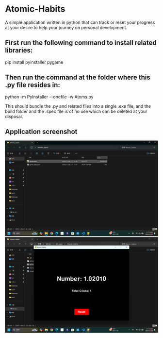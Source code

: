 # Atomic-Habits
A simple application written in python that can track or reset your progress at your desire to help your journey on personal development.

## First run the following command to install related libraries:
pip install pyinstaller pygame

## Then run the command at the folder where this .py file resides in:
python -m PyInstaller --onefile -w Atoms.py

This should bundle the .py and related files into a single .exe file, and the build folder and the .spec file is of no use which can be deleted at your disposal.

## Application screenshot
![alt text](image.png)
![alt text](image-1.png)